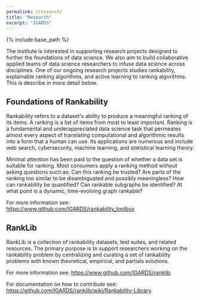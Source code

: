 ```yaml
---
permalink: /research/
title: "Research"
excerpt: "IGARDS"
---
```


{% include base_path %}

The institute is interested in supporting research projects designed to further the foundations of data science. We also aim to build collaborative applied teams of data science researchers to infuse data science across disciplines. One of our ongoing research projects studies rankability, explainable ranking algorithms, and active learning to ranking algorithms. This is describe in more detail below.

## Foundations of Rankability
Rankability refers to a dataset's ability to produce a meaningful ranking of its items. A ranking is a list of items from most to least important. Ranking is a fundamental and underappreciated data science task that permeates almost every aspect of translating computational and algorithmic results into a form that a human can use. Its applications are numerous and include web search, cybersecurity, machine learning, and statistical learning theory.

Minimal attention has been paid to the question of whether a data set is suitable for ranking. Most consumers apply a ranking method without asking questions such as: Can this ranking be  trusted? Are parts of the ranking too similar to be disambiguated and possibly meaningless? How can rankability be quantified? Can rankable subgraphs be identified? At what point is a dynamic, time-evolving graph rankable? 

For more information see: <a href="https://www.github.com/IGARDS/rankability_toolbox">https://www.github.com/IGARDS/rankability_toolbox</a>

## RankLib
RankLib is a collection of rankability datasets, test suites, and related resources. The primary purpose is to support researchers working on the rankability problem by centralizing and curating a set of rankability problems with known theoretical, empirical, and partials solutions.

For more information see: <a href="https://www.github.com/IGARDS/ranklib">https://www.github.com/IGARDS/ranklib</a>.

For documentation on how to contribute see: <a href="https://github.com/IGARDS/ranklib/wiki/Rankability-Library">https://github.com/IGARDS/ranklib/wiki/Rankability-Library</a>.
